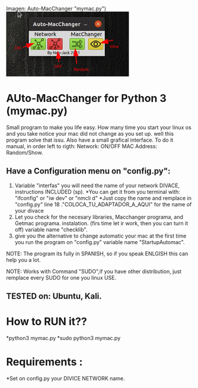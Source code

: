 Imagen: Auto-MacChanger "mymac.py")
![alt text](https://raw.githubusercontent.com/neo-jack-official/Auto-MacChanger/master/ex.png)

# AUto-MacChanger for Python 3 (mymac.py)
Small program to make you life easy. 
How many time you start your linux os and you take notice your mac did not change as you set up.
well this program solve that issu.
Also have a small grafical interface. To do it manual, in order left to rigth: Network: ON/OFF MAC Address: Random/Show.
## Have a Configuration menu on "config.py":
1) Variable "interfas" you will need the name of your network DIVACE, instructions INCLUDED (sp).
  *You can get it from you terminal with: "ifconfig" or "iw dev" or "nmcli d"
  *Just copy the name and remplace in "config.py" line 18 ."COLOCA_TU_ADAPTADOR_A_AQUI"  for the name of your divace 
3) Let you check for the necesary libraries, Macchanger programa, and Getmac programa. instalation. (firs time let ir work, then you can turn it off) variable name "checklib".
4) give you the alternative to change automatic your mac at the first time you run the program on "config.py" variable name "StartupAutomac".

NOTE: The program its fully in SPANISH, so if you speak ENLGISH this can help you a lot.

NOTE: Works with Command "SUDO",if you have other distribution, just remplace every SUDO for one you linux USE.


## TESTED on: Ubuntu, Kali.

# How to RUN it??
*python3 mymac.py 
*sudo python3 mymac.py

# Requirements :
*Set on config.py your DIVICE NETWORK name.

